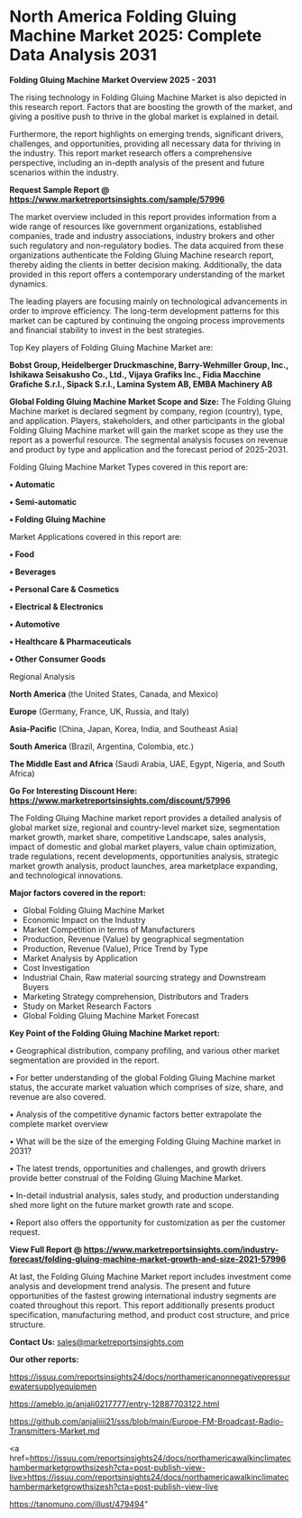 # North America Folding Gluing Machine Market 2025: Complete Data Analysis 2031

<Strong> Folding Gluing Machine Market Overview 2025 - 2031</strong>

The rising technology in Folding Gluing Machine Market is also depicted in this research report. Factors that are boosting the growth of the market, and giving a positive push to thrive in the global market is explained in detail.

Furthermore, the report highlights on emerging trends, significant drivers, challenges, and opportunities, providing all necessary data for thriving in the industry. This report market research offers a comprehensive perspective, including an in-depth analysis of the present and future scenarios within the industry.

<strong>Request Sample Report @ <a href=https://www.marketreportsinsights.com/sample/57996>https://www.marketreportsinsights.com/sample/57996</a></strong>

The market overview included in this report provides information from a wide range of resources like government organizations, established companies, trade and industry associations, industry brokers and other such regulatory and non-regulatory bodies. The data acquired from these organizations authenticate the Folding Gluing Machine research report, thereby aiding the clients in better decision making. Additionally, the data provided in this report offers a contemporary understanding of the market dynamics.

The leading players are focusing mainly on technological advancements in order to improve efficiency. The long-term development patterns for this market can be captured by continuing the ongoing process improvements and financial stability to invest in the best strategies.

Top Key players of Folding Gluing Machine Market are:

<strong>Bobst Group, Heidelberger Druckmaschine, Barry-Wehmiller Group, Inc., Ishikawa Seisakusho Co., Ltd., Vijaya Grafiks Inc., Fidia Macchine Grafiche S.r.l., Sipack S.r.l., Lamina System AB, EMBA Machinery AB</strong>

<strong><b>Global Folding Gluing Machine Market Scope and Size:</b></strong>
The Folding Gluing Machine market is declared segment by company, region (country), type, and application. Players, stakeholders, and other participants in the global Folding Gluing Machine market will gain the market scope as they use the report as a powerful resource. The segmental analysis focuses on revenue and product by type and application and the forecast period of 2025-2031.

Folding Gluing Machine Market Types covered in this report are:

<strong>• Automatic

• Semi-automatic

• Folding Gluing Machine</strong>

Market Applications covered in this report are:

<strong>• Food

• Beverages

• Personal Care & Cosmetics

• Electrical & Electronics

• Automotive

• Healthcare & Pharmaceuticals

• Other Consumer Goods</strong> 

Regional Analysis

<strong>North America</strong> (the United States, Canada, and Mexico)

<strong>Europe</strong> (Germany, France, UK, Russia, and Italy)

<strong>Asia-Pacific</strong> (China, Japan, Korea, India, and Southeast Asia)

<strong>South America</strong> (Brazil, Argentina, Colombia, etc.)

<strong>The Middle East and Africa</strong> (Saudi Arabia, UAE, Egypt, Nigeria, and South Africa)

<strong>Go For Interesting Discount Here: <a href=https://www.marketreportsinsights.com/discount/57996>https://www.marketreportsinsights.com/discount/57996</a></strong>

The Folding Gluing Machine market report provides a detailed analysis of global market size, regional and country-level market size, segmentation market growth, market share, competitive Landscape, sales analysis, impact of domestic and global market players, value chain optimization, trade regulations, recent developments, opportunities analysis, strategic market growth analysis, product launches, area marketplace expanding, and technological innovations.

<strong><b>Major factors covered in the report:</b></strong>
<ul>
  <li>Global Folding Gluing Machine Market </li>
  <li>Economic Impact on the Industry</li>
  <li>Market Competition in terms of Manufacturers</li>
  <li>Production, Revenue (Value) by geographical segmentation</li>
  <li>Production, Revenue (Value), Price Trend by Type</li>
  <li>Market Analysis by Application</li>
  <li>Cost Investigation</li>
  <li>Industrial Chain, Raw material sourcing strategy and Downstream Buyers</li>
  <li>Marketing Strategy comprehension, Distributors and Traders</li>
  <li>Study on Market Research Factors</li>
  <li>Global Folding Gluing Machine Market Forecast</li>
</ul>

<strong><b>Key Point of the Folding Gluing Machine Market report:</b></strong>

• Geographical distribution, company profiling, and various other market segmentation are provided in the report.

• For better understanding of the global Folding Gluing Machine market status, the accurate market valuation which comprises of size, share, and revenue are also covered.

• Analysis of the competitive dynamic factors better extrapolate the complete market overview

• What will be the size of the emerging Folding Gluing Machine market in 2031?

• The latest trends, opportunities and challenges, and growth drivers provide better construal of the Folding Gluing Machine Market.

• In-detail industrial analysis, sales study, and production understanding shed more light on the future market growth rate and scope.

• Report also offers the opportunity for customization as per the customer request.

<strong><b>View Full Report @ <a href=https://www.marketreportsinsights.com/industry-forecast/folding-gluing-machine-market-growth-and-size-2021-57996>https://www.marketreportsinsights.com/industry-forecast/folding-gluing-machine-market-growth-and-size-2021-57996</a></b></strong>


At last, the Folding Gluing Machine Market report includes investment come analysis and development trend analysis. The present and future opportunities of the fastest growing international industry segments are coated throughout this report. This report additionally presents product specification, manufacturing method, and product cost structure, and price structure.

<strong>Contact Us:</strong>
sales@marketreportsinsights.com

<strong>Our other reports:</strong>

<a href=https://issuu.com/reportsinsights24/docs/northamericanonnegativepressurewatersupplyequipmen>https://issuu.com/reportsinsights24/docs/northamericanonnegativepressurewatersupplyequipmen</a>

<a href=https://ameblo.jp/anjali0217777/entry-12887703122.html>https://ameblo.jp/anjali0217777/entry-12887703122.html</a>

<a href=https://github.com/anjaliiii21/sss/blob/main/Europe-FM-Broadcast-Radio-Transmitters-Market.md>https://github.com/anjaliiii21/sss/blob/main/Europe-FM-Broadcast-Radio-Transmitters-Market.md</a>

<a href=https://issuu.com/reportsinsights24/docs/northamericawalkinclimatechambermarketgrowthsizesh?cta=post-publish-view-live>https://issuu.com/reportsinsights24/docs/northamericawalkinclimatechambermarketgrowthsizesh?cta=post-publish-view-live</a>

<a href=https://tanomuno.com/illust/479494>https://tanomuno.com/illust/479494</a>"
